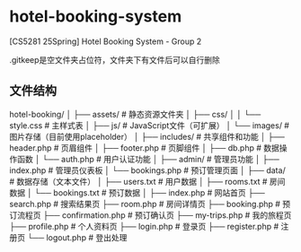 # hotel-booking-system
[CS5281 25Spring] Hotel Booking System - Group 2

.gitkeep是空文件夹占位符，文件夹下有文件后可以自行删除

## 文件结构
hotel-booking/
│
├── assets/                  # 静态资源文件夹
│   ├── css/
│   │   └── style.css        # 主样式表
│   ├── js/                  # JavaScript文件（可扩展）
│   └── images/              # 图片存储（目前使用placeholder）
│
├── includes/                # 共享组件和功能
│   ├── header.php           # 页眉组件 
│   ├── footer.php           # 页脚组件
│   ├── db.php               # 数据操作函数
│   └── auth.php             # 用户认证功能
│
├── admin/                   # 管理员功能
│   ├── index.php            # 管理员仪表板
│   └── bookings.php         # 预订管理页面
│
├── data/                    # 数据存储（文本文件）
│   ├── users.txt            # 用户数据
│   ├── rooms.txt            # 房间数据
│   └── bookings.txt         # 预订数据
│
├── index.php                # 网站首页
├── search.php               # 搜索结果页
├── room.php                 # 房间详情页
├── booking.php              # 预订流程页
├── confirmation.php         # 预订确认页
├── my-trips.php             # 我的旅程页
├── profile.php              # 个人资料页
├── login.php                # 登录页
├── register.php             # 注册页
└── logout.php               # 登出处理

